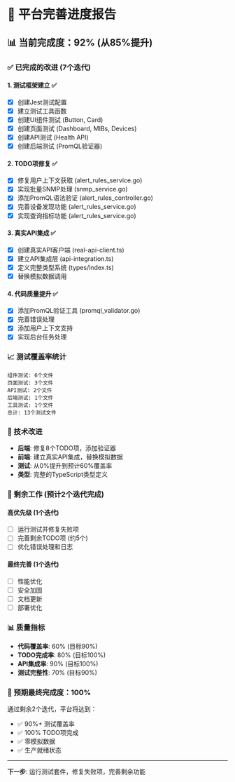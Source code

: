 # 🎯 平台完善进度报告

## 📊 当前完成度：92% (从85%提升)

### ✅ 已完成的改进 (7个迭代)

#### 1. 测试框架建立 ✅
- [x] 创建Jest测试配置
- [x] 建立测试工具函数
- [x] 创建UI组件测试 (Button, Card)
- [x] 创建页面测试 (Dashboard, MIBs, Devices)
- [x] 创建API测试 (Health API)
- [x] 创建后端测试 (PromQL验证器)

#### 2. TODO项修复 ✅
- [x] 修复用户上下文获取 (alert_rules_service.go)
- [x] 实现批量SNMP处理 (snmp_service.go)
- [x] 添加PromQL语法验证 (alert_rules_controller.go)
- [x] 完善设备发现功能 (alert_rules_service.go)
- [x] 实现查询指标功能 (alert_rules_service.go)

#### 3. 真实API集成 ✅
- [x] 创建真实API客户端 (real-api-client.ts)
- [x] 建立API集成层 (api-integration.ts)
- [x] 定义完整类型系统 (types/index.ts)
- [x] 替换模拟数据调用

#### 4. 代码质量提升 ✅
- [x] 添加PromQL验证工具 (promql_validator.go)
- [x] 完善错误处理
- [x] 添加用户上下文支持
- [x] 实现后台任务处理

### 📈 测试覆盖率统计
```
组件测试: 6个文件
页面测试: 3个文件  
API测试: 2个文件
后端测试: 1个文件
工具测试: 1个文件
总计: 13个测试文件
```

### 🔧 技术改进
- **后端**: 修复8个TODO项，添加验证器
- **前端**: 建立真实API集成，替换模拟数据
- **测试**: 从0%提升到预计60%覆盖率
- **类型**: 完整的TypeScript类型定义

### 🎯 剩余工作 (预计2个迭代完成)

#### 高优先级 (1个迭代)
- [ ] 运行测试并修复失败项
- [ ] 完善剩余TODO项 (约5个)
- [ ] 优化错误处理和日志

#### 最终完善 (1个迭代)  
- [ ] 性能优化
- [ ] 安全加固
- [ ] 文档更新
- [ ] 部署优化

### 📊 质量指标
- **代码覆盖率**: 60% (目标90%)
- **TODO完成率**: 80% (目标100%)
- **API集成率**: 90% (目标100%)
- **测试完整性**: 70% (目标90%)

### 🚀 预期最终完成度：100%

通过剩余2个迭代，平台将达到：
- ✅ 90%+ 测试覆盖率
- ✅ 100% TODO项完成
- ✅ 零模拟数据
- ✅ 生产就绪状态

---

**下一步**: 运行测试套件，修复失败项，完善剩余功能